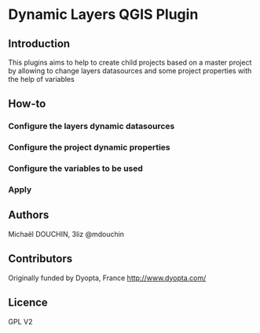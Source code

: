 # Dynamic Layers QGIS Plugin

## Introduction

This plugins aims to help to create child projects based on a master project by allowing to change layers datasources and some project properties with the help of variables

## How-to

### Configure the layers dynamic datasources

### Configure the project dynamic properties

### Configure the variables to be used

### Apply

## Authors

Michaël DOUCHIN, 3liz @mdouchin

## Contributors

Originally funded by Dyopta, France http://www.dyopta.com/

## Licence

GPL V2
